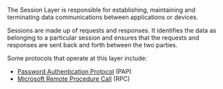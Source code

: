 The Session Layer is responsible for establishing, maintaining and terminating data communications between applications or devices. 

Sessions are made up of requests and responses. It identifies the data as belonging to a particular session and ensures that the requests and responses are sent back and forth between the two parties.

Some protocols that operate at this layer include:

- [Password Authentication Protocol]() (PAP)
- [Microsoft Remote Procedure Call]() (RPC)


